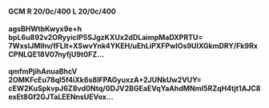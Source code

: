 #### GCM R 20/0c/400 L 20/0c/400
**agsBHWtbKwyx9e+h**<br/>**bpL6u892v2ORyyiclP5SJgzKXUx2dDLaimpMaDXPRTU=**<br/>**7WxsIJMIhv/fFLIt+XSwvYnk4YKEH/uEhLiPXFPwlOs9UlXGkmDRY/Fk9RxCPNLQE18V07nyfjU9t0FZ...**<br/><br/>
**qmfmPjihAnuaBhcV**<br/>**2OMKFcEu78qI5f4iXk6s8lFPAGyuxzA+2JUNkUw2VUY=**<br/>**cEW2KuSpkvpJ6Z8vd0Ntq/0DJV2BGEaEVqYaAhdMNmI5RZqH4tjt1AJC8exEt8Gf2GJTaLEENnsUEVox...**